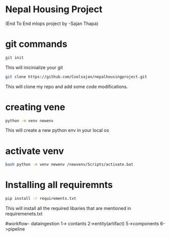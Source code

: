 # Nepal Housing Project 
(End To End mlops project by -Sajan Thapa)

# git commands
```bash
git init
```
This will inicinialize your git 

```bash
git clone https://github.com/Coolsajan/nepalhousingproject.git
```
This will clone my repo and add some code modifications.

# creating vene
```bash
python -m venv newenv
```
This will create a new python env in your local os

# activate venv
```bash
bash python -m venv newenv /newvenv/Scripts/activate.bat
```
# Installing all requiremnts
```bash
pip install -r requirements.txt
```
This will install all the required libaries that are mentioned in requiremenets.txt


#workflow- dataingestion
1-> contants
2->entity(artifact)
5->components
6->pipeline

